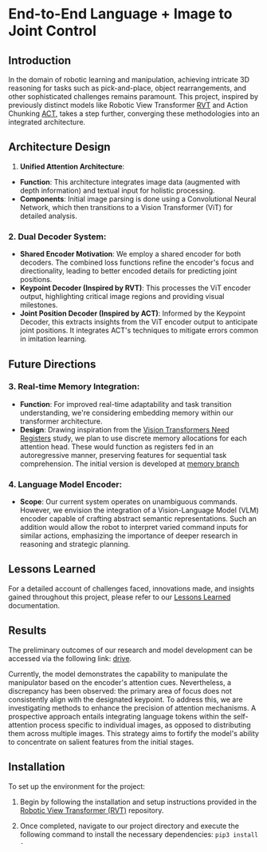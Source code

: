 # End-to-End Language + Image to Joint Control

## Introduction

In the domain of robotic learning and manipulation, achieving intricate 3D reasoning for tasks such as pick-and-place, object rearrangements, and other sophisticated challenges remains paramount. This project, inspired by previously distinct models like Robotic View Transformer [RVT](https://robotic-view-transformer.github.io/) and Action Chunking [ACT](https://tonyzhaozh.github.io/aloha), takes a step further, converging these methodologies into an integrated architecture.

## Architecture Design

1. **Unified Attention Architecture**:

- **Function**: This architecture integrates image data (augmented with depth information) and textual input for holistic processing.
- **Components**: Initial image parsing is done using a Convolutional Neural Network, which then transitions to a Vision Transformer (ViT) for detailed analysis.

### 2. Dual Decoder System:

- **Shared Encoder Motivation**: We employ a shared encoder for both decoders. The combined loss functions refine the encoder's focus and directionality, leading to better encoded details for predicting joint positions.
- **Keypoint Decoder (Inspired by RVT)**: This processes the ViT encoder output, highlighting critical image regions and providing visual milestones.
- **Joint Position Decoder (Inspired by ACT)**: Informed by the Keypoint Decoder, this extracts insights from the ViT encoder output to anticipate joint positions. It integrates ACT's techniques to mitigate errors common in imitation learning.

## Future Directions

### 3. Real-time Memory Integration:

- **Function**: For improved real-time adaptability and task transition understanding, we're considering embedding memory within our transformer architecture.
- **Design**: Drawing inspiration from the [Vision Transformers Need Registers](https://arxiv.org/pdf/2309.16588.pdf) study, we plan to use discrete memory allocations for each attention head. These would function as registers fed in an autoregressive manner, preserving features for sequential task comprehension. The initial version is developed at [memory branch](https://github.com/LuisLechugaRuiz/RVT/tree/luis/memory)

### 4. Language Model Encoder:

- **Scope**: Our current system operates on unambiguous commands. However, we envision the integration of a Vision-Language Model (VLM) encoder capable of crafting abstract semantic representations. Such an addition would allow the robot to interpret varied command inputs for similar actions, emphasizing the importance of deeper research in reasoning and strategic planning.

## Lessons Learned

For a detailed account of challenges faced, innovations made, and insights gained throughout this project, please refer to our [Lessons Learned](/general_manipulation/docs/leassons_learned.md) documentation.

## Results

The preliminary outcomes of our research and model development can be accessed via the following link: [drive](https://drive.google.com/drive/u/0/folders/143kL1nOz_B534ikPlC3oygQZsLB0B5EG).

Currently, the model demonstrates the capability to manipulate the manipulator based on the encoder's attention cues. Nevertheless, a discrepancy has been observed: the primary area of focus does not consistently align with the designated keypoint. To address this, we are investigating methods to enhance the precision of attention mechanisms. A prospective approach entails integrating language tokens within the self-attention process specific to individual images, as opposed to distributing them across multiple images. This strategy aims to fortify the model's ability to concentrate on salient features from the initial stages.

## Installation

To set up the environment for the project:

1. Begin by following the installation and setup instructions provided in the [Robotic View Transformer (RVT)](https://github.com/NVlabs/RVT#install-rvt) repository.

2. Once completed, navigate to our project directory and execute the following command to install the necessary dependencies:
    `pip3 install .`
